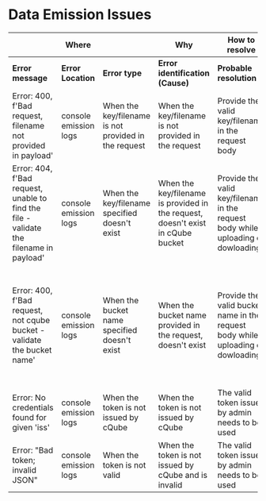 # Data Emission Issues



|                                                                                        | **Where**             |                                                      | **Why**                                                                         | **How to resolve**                                                                                             |                                                                           |                                     |                                                                          |                                                 |
| -------------------------------------------------------------------------------------- | --------------------- | ---------------------------------------------------- | ------------------------------------------------------------------------------- | -------------------------------------------------------------------------------------------------------------- | ------------------------------------------------------------------------- | ----------------------------------- | ------------------------------------------------------------------------ | ----------------------------------------------- |
| **Error message**                                                                      | **Error Location**    | **Error type**                                       | **Error identification (Cause)**                                                | **Probable resolution**                                                                                        |                                                                           |                                     |                                                                          |                                                 |
| Error: 400, f'Bad request, filename not provided in payload'                           | console emission logs | When the key/filename is not provided in the request | When the key/filename is not provided in the request                            | Provide the valid key/filename in the request body                                                             |                                                                           |                                     |                                                                          |                                                 |
| Error: 404, f'Bad request, unable to find the file - validate the filename in payload' | console emission logs | When the key/filename specified doesn't exist        | When the key/filename is provided in the request, doesn't exist in cQube bucket | Provide the valid key/filename in the request body while uploading or dowloading                               |                                                                           |                                     |                                                                          |                                                 |
| Error: 400, f'Bad request, not cqube bucket - validate the bucket name'                | console emission logs | When the bucket name specified doesn't exist         | When the bucket name provided in the request, doesn't exist                     | <p>Provide the valid bucket name in the request body while uploading or dowloading                    <br></p> | Error: 400, f'Bad request, validate the payload'    console emission logs | When the payload has missing fields | When any of the fields are missing in the payload, this issue will occur | Request with the required fields in the request |
| Error: No credentials found for given 'iss'                                            | console emission logs | When the token is not issued by cQube                | When the token is not issued by cQube                                           | The valid token issued by admin needs to be used                                                               |                                                                           |                                     |                                                                          |                                                 |
| Error: "Bad token; invalid JSON"                                                       | console emission logs | When the token is not valid                          | When the token is not issued by cQube and is invalid                            | The valid token issued by admin needs to be used                                                               |                                                                           |                                     |                                                                          |                                                 |
